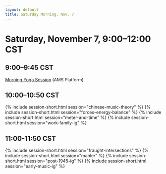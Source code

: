 ```yaml
---
layout: default
title: Saturday Morning, Nov. 7
---
```


# Saturday, November 7, 9:00–12:00 CST


## 9:00–9:45 CST
<p class="non-session"><a href="https://ams2020.pathable.co/meetings/virtual/qRThe8fTsvZPjcHhz">Morning Yoga Session</a><span class="room"> (AMS Platform)</span></p>

## 10:00–10:50 CST
{% include session-short.html session="chinese-music-theory" %}
{% include session-short.html session="forces-energy-balance" %}
{% include session-short.html session="meter-and-time" %}
{% include session-short.html session="work-family-ig" %}

## 11:00-11:50 CST
{% include session-short.html session="fraught-intersections" %}
{% include session-short.html session="mahler" %}
{% include session-short.html session="post-1945-ig" %}
{% include session-short.html session="early-music-ig" %}

